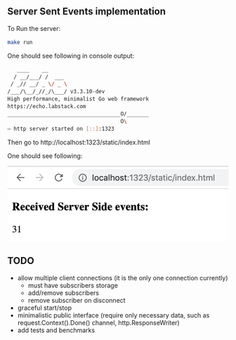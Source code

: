 ## Server Sent Events implementation

To Run the server:
```bash
make run
```

One should see following in console output:
```bash
   ____    __
  / __/___/ /  ___
 / _// __/ _ \/ _ \
/___/\__/_//_/\___/ v3.3.10-dev
High performance, minimalist Go web framework
https://echo.labstack.com
____________________________________O/_______
                                    O\
⇨ http server started on [::]:1323
```

Then go to http://localhost:1323/static/index.html

One should see following:

![alt text](https://github.com/antelman107/go-server-sent-events/blob/master/readme_counter.png?raw=true)

## TODO
 - allow multiple client connections (it is the only one connection currently)
   - must have subscribers storage
   - add/remove subscribers
   - remove subscriber on disconnect
 - graceful start/stop
 - minimalistic public interface (require only necessary data, such as request.Context().Done() channel, http.ResponseWriter)
 - add tests and benchmarks
